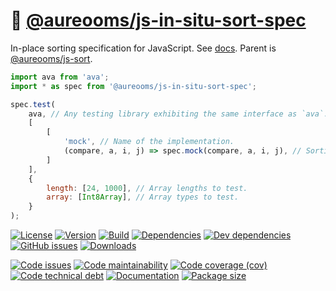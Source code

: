 :notebook_with_decorative_cover: [@aureooms/js-in-situ-sort-spec](https://aureooms.github.io/js-in-situ-sort-spec)
==

In-place sorting specification for JavaScript.
See [docs](https://aureooms.github.io/js-in-situ-sort-spec).
Parent is [@aureooms/js-sort](https://github.com/aureooms/js-sort).

```js
import ava from 'ava';
import * as spec from '@aureooms/js-in-situ-sort-spec';

spec.test(
    ava, // Any testing library exhibiting the same interface as `ava`.
    [
        [
            'mock', // Name of the implementation.
            (compare, a, i, j) => spec.mock(compare, a, i, j), // Sorting implementation.
        ]
    ],
    {
        length: [24, 1000], // Array lengths to test.
        array: [Int8Array], // Array types to test.
    }
);
```

[![License](https://img.shields.io/github/license/aureooms/js-in-situ-sort-spec.svg)](https://raw.githubusercontent.com/aureooms/js-in-situ-sort-spec/master/LICENSE)
[![Version](https://img.shields.io/npm/v/@aureooms/js-in-situ-sort-spec.svg)](https://www.npmjs.org/package/@aureooms/js-in-situ-sort-spec)
[![Build](https://img.shields.io/travis/aureooms/js-in-situ-sort-spec/master.svg)](https://travis-ci.org/aureooms/js-in-situ-sort-spec/branches)
[![Dependencies](https://img.shields.io/david/aureooms/js-in-situ-sort-spec.svg)](https://david-dm.org/aureooms/js-in-situ-sort-spec)
[![Dev dependencies](https://img.shields.io/david/dev/aureooms/js-in-situ-sort-spec.svg)](https://david-dm.org/aureooms/js-in-situ-sort-spec?type=dev)
[![GitHub issues](https://img.shields.io/github/issues/aureooms/js-in-situ-sort-spec.svg)](https://github.com/aureooms/js-in-situ-sort-spec/issues)
[![Downloads](https://img.shields.io/npm/dm/@aureooms/js-in-situ-sort-spec.svg)](https://www.npmjs.org/package/@aureooms/js-in-situ-sort-spec)

[![Code issues](https://img.shields.io/codeclimate/issues/aureooms/js-in-situ-sort-spec.svg)](https://codeclimate.com/github/aureooms/js-in-situ-sort-spec/issues)
[![Code maintainability](https://img.shields.io/codeclimate/maintainability/aureooms/js-in-situ-sort-spec.svg)](https://codeclimate.com/github/aureooms/js-in-situ-sort-spec/trends/churn)
[![Code coverage (cov)](https://img.shields.io/codecov/c/gh/aureooms/js-in-situ-sort-spec/master.svg)](https://codecov.io/gh/aureooms/js-in-situ-sort-spec)
[![Code technical debt](https://img.shields.io/codeclimate/tech-debt/aureooms/js-in-situ-sort-spec.svg)](https://codeclimate.com/github/aureooms/js-in-situ-sort-spec/trends/technical_debt)
[![Documentation](https://aureooms.github.io/js-in-situ-sort-spec/badge.svg)](https://aureooms.github.io/js-in-situ-sort-spec/source.html)
[![Package size](https://img.shields.io/bundlephobia/minzip/@aureooms/js-in-situ-sort-spec)](https://bundlephobia.com/result?p=@aureooms/js-in-situ-sort-spec)

